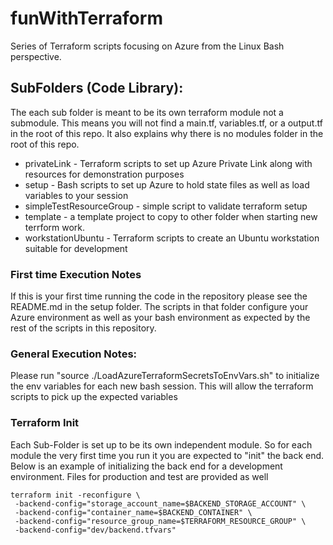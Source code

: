 # funWithTerraform
Series of Terraform scripts focusing on Azure from the Linux Bash perspective.

## SubFolders (Code Library):
The each sub folder is meant to be its own terraform module not a submodule.  This means you will not find a main.tf, variables.tf, or a output.tf
in the root of this repo.  It also explains why there is no modules folder in the root of this repo.
* privateLink - Terraform scripts to set up Azure Private Link along with resources for demonstration purposes
* setup - Bash scripts to set up Azure to hold state files as well as load variables to your session
* simpleTestResourceGroup - simple script to validate terraform setup
* template - a template project to copy to other folder when starting new terrform work.
* workstationUbuntu - Terraform scripts to create an Ubuntu workstation suitable for development

### First time Execution Notes
If this is your first time running the code in the repository please see the README.md in the setup folder.  The scripts in that folder configure  your Azure environment as well as your bash environment as expected by the rest of the scripts in this repository.

### General Execution Notes:
Please run "source ./LoadAzureTerraformSecretsToEnvVars.sh" to initialize the env variables for each new bash session.  This will allow the terraform scripts to pick up the expected variables

### Terraform Init
Each Sub-Folder is set up to be its own independent module.  So for each module the very first time you run it you are expected to "init" the back end. Below is an example of initializing the back end for a development environment.  Files for production and test are provided as well
```
terraform init -reconfigure \ 
 -backend-config="storage_account_name=$BACKEND_STORAGE_ACCOUNT" \
 -backend-config="container_name=$BACKEND_CONTAINER" \
 -backend-config="resource_group_name=$TERRAFORM_RESOURCE_GROUP" \
 -backend-config="dev/backend.tfvars" 
```

